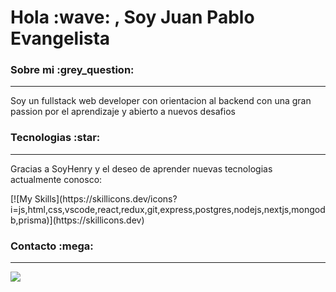 <h1> Hola :wave:   , Soy Juan Pablo Evangelista</h1>




<h3>Sobre mi :grey_question: </h3>
<hr/>
Soy un fullstack web developer con orientacion al backend con una gran passion por el aprendizaje y abierto a nuevos desafios

<h3>Tecnologias :star:</h3>
<hr/>
<p>Gracias a SoyHenry y el deseo de aprender nuevas tecnologias actualmente conosco:</p>


<p>
[![My Skills](https://skillicons.dev/icons?i=js,html,css,vscode,react,redux,git,express,postgres,nodejs,nextjs,mongodb,prisma)](https://skillicons.dev)
</p>


<h3>Contacto :mega:</h3>
<hr/>
<a href="https://www.linkedin.com/in/juan-pablo-evangelista-240247163/">
    <img src="https://skillicons.dev/icons?i=linkedin" />
 </a>



<!--
**juanpabloev/juanpabloev** is a ✨ _special_ ✨ repository because its `README.md` (this file) appears on your GitHub profile.

Here are some ideas to get you started:

- 🔭 I’m currently working on ...
- 🌱 I’m currently learning ...
- 👯 I’m looking to collaborate on ...
- 🤔 I’m looking for help with ...
- 💬 Ask me about ...
- 📫 How to reach me: ...
- 😄 Pronouns: ...
- ⚡ Fun fact: ...
-->
